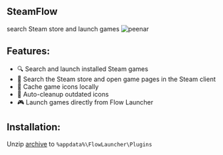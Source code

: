 ## SteamFlow
search Steam store and launch games
![peenar](https://media.discordapp.net/attachments/879363843673960518/1383204143753203722/peenar.png?ex=684df0be&is=684c9f3e&hm=465ee4fbbbd66267eccbfc900016061ea4c705f1315712aaacfe019e8cf108a3&=&format=webp&quality=lossless)

## Features:
- 🔍 Search and launch installed Steam games
- 🛒 Search the Steam store and open game pages in the Steam client
- 💾 Cache game icons locally
- 🧹 Auto-cleanup outdated icons
- 🎮 Launch games directly from Flow Launcher

## Installation:
Unzip [archive](https://github.com/keekyslusus/SteamFlow/releases/latest) to `%appdata%\FlowLauncher\Plugins`
